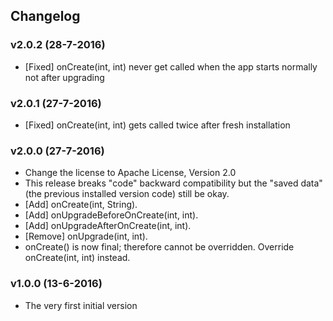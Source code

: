 Changelog
-

### v2.0.2 (28-7-2016)
* [Fixed] onCreate(int, int) never get called when the app starts normally not after upgrading

### v2.0.1 (27-7-2016)
* [Fixed] onCreate(int, int) gets called twice after fresh installation

### v2.0.0 (27-7-2016)
* Change the license to Apache License, Version 2.0
* This release breaks "code" backward compatibility but the "saved data" (the previous installed version code) still be okay.
* [Add] onCreate(int, String).
* [Add] onUpgradeBeforeOnCreate(int, int).
* [Add] onUpgradeAfterOnCreate(int, int).
* [Remove] onUpgrade(int, int).
* onCreate() is now final; therefore cannot be overridden. Override onCreate(int, int) instead.

### v1.0.0 (13-6-2016)
* The very first initial version
